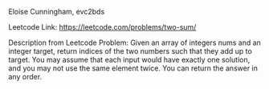 Eloise Cunningham, evc2bds

Leetcode Link: https://leetcode.com/problems/two-sum/

Description from Leetcode Problem: 
Given an array of integers nums and an integer target, return indices of the two numbers such that they add up to target. You may assume that each input would have exactly one solution, and you may not use the same element twice. You can return the answer in any order.